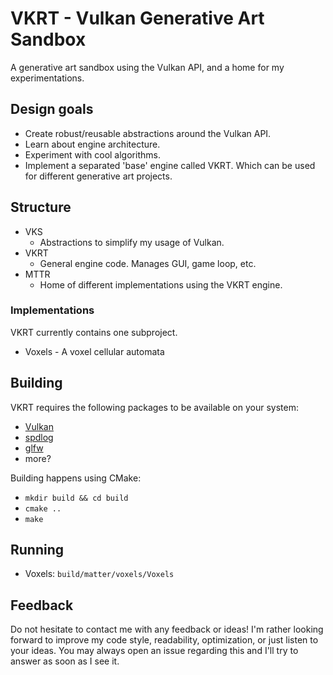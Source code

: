 # VKRT - Vulkan Generative Art Sandbox
A generative art sandbox using the Vulkan API, and a home for my experimentations.

## Design goals
- Create robust/reusable abstractions around the Vulkan API.
- Learn about engine architecture.
- Experiment with cool algorithms.
- Implement a separated 'base' engine called VKRT. Which can be used for different generative art projects.

## Structure
- VKS
  - Abstractions to simplify my usage of Vulkan.
- VKRT
  - General engine code. Manages GUI, game loop, etc.
- MTTR
  - Home of different implementations using the VKRT engine.
 
### Implementations
VKRT currently contains one subproject.
- Voxels - A voxel cellular automata

## Building
VKRT requires the following packages to be available on your system:
- [Vulkan](https://www.vulkan.org)
- [spdlog](https://github.com/gabime/spdlog)
- [glfw](https://www.glfw.org)
- more?

Building happens using CMake:
- `mkdir build && cd build`
- `cmake ..`
- `make`

## Running
- Voxels: `build/matter/voxels/Voxels`

## Feedback
Do not hesitate to contact me with any feedback or ideas! I'm rather looking forward to improve my code style, readability, optimization, or just listen to your ideas.
You may always open an issue regarding this and I'll try to answer as soon as I see it.
